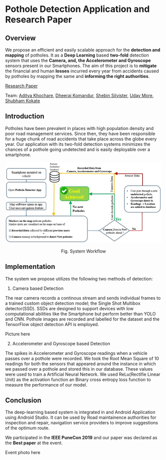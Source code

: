 # Pothole Detection Application and Research Paper


## Overview

We propose an efficient and easily scalable approach for the **detection and mapping** of potholes. It as a **Deep Learning** based **two-fold** detection system that uses the **Camera, and, the Accelerometer and Gyroscope** sensors present in our Smartphones. The aim of this project is to **mitigate** the financial and human **losses** incurred every year from accidents caused by potholes by mapping the same and **informing the right authorities**.

[Research Paper](https://ieeexplore.ieee.org/document/9105737)

Team: 
[Aditya Khochare](https://github.com/AdityaPune), [Dheeraj Komandur](https://github.com/dheeraj-komandur), [Shebin Silvister](https://github.com/silvistershebin), [Uday More](https://github.com/udayvmore1), [Shubham Kokate](https://github.com/exalows)

## Introduction

Potholes have been prevalent in places with high population density and poor road management services. Since then, they have been responsible for a huge chunk of road accidents that take place across the globe every year. Our application with its two-fold detection systems minimizes the chances of a pothole going undetected and is easily deployable over a smartphone. 

<p align="center">
  <img src="https://github.com/AdityaPune/Pothole-Detection/blob/main/images/workflow.jpg" /> 
</p>
<p align="center">Fig. System Workflow</p>

## Implementation

The system we propose utilizes the following two methods of detection:

1. Camera based Detection

The rear camera records a continous stream and sends individual frames to a trained custom object detection model; the Single Shot Multibox detector(SSD). SSDs are designed to support devices with low computational abilities like the Smartphone but perform better than YOLO and CNN. Pothole images are recorded and labelled for the dataset and the TensorFlow object detection API is employed.

Picture here

2. Accelerometer and Gyroscope based Detection

The spikes in Accelerometer and Gyroscope readings when a vehicle passes over a pothole were recorded. We took the Root Mean Square of 10 readings for both the sensors that appeared around the instance in which we passed over a pothole and stored this in our database. These values were used to train a Artificial Neural Network. We used ReLu(Rectifie Linear Unit) as the activation function an Binary cross entropy loss function to measure the performance of our model.

## Conclusion

The deep-learning based system is integrated in and Android Application using Android Studio. It can be used by Road maintainence authorities for inspection and repair, navigation service providers to improve suggestions of the optimum route.

We participated in the **IEEE PuneCon 2019** and our paper was declared as the **Best paper** at the event. 

Event photo here
